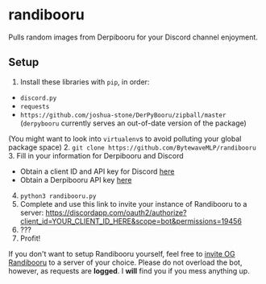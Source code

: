 # randibooru
Pulls random images from Derpibooru for your Discord channel enjoyment.

## Setup
1. Install these libraries with `pip`, in order:
  - `discord.py`
  - `requests`
  - `https://github.com/joshua-stone/DerPyBooru/zipball/master` (`derpybooru` currently serves an out-of-date version of the package)
  
  (You might want to look into `virtualenv`s to avoid polluting your global package space)
2. `git clone https://github.com/BytewaveMLP/randibooru`
3. Fill in your information for Derpibooru and Discord
  - Obtain a client ID and API key for Discord [here](https://discordapp.com/developers/applications/me)
  - Obtain a Derpibooru API key [here](https://derpibooru.org/users/edit)
4. `python3 randibooru.py`
5. Complete and use this link to invite your instance of Randibooru to a server: 
   https://discordapp.com/oauth2/authorize?client_id=YOUR_CLIENT_ID_HERE&scope=bot&permissions=19456
6. ???
7. Profit!

If you don't want to setup Randibooru yourself, feel free to [invite OG Randibooru](https://discordapp.com/oauth2/authorize?client_id=206203876095950850&scope=bot&permissions=19456) to a server of your choice. Please do not overload the bot, however, as requests are **logged**. I **will** find you if you mess anything up.
